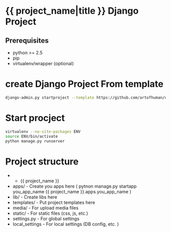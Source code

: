 # {{ project_name|title }} Django Project #
## Prerequisites ##

- python >= 2.5
- pip
- virtualenv/wrapper (optional)

# create Django Project From template #
```bash
django-admin.py startproject --template https://github.com/artofhuman/django-project-bootstrap/zipball/master project_name
```

# Start procject #
```bash
virtualenv --no-site-packages ENV
source ENV/bin/activate
python manage.py runserver
```

# Project structure #
 * - {{ project_name }}
 * apps/ - Create you apps here ( pytnon manage.py startapp you_app_name {{ project_name }}.apps.you_app_name )
 * lib/  - Create libs here
 * templates/ - Put project templates here
 * media/ - For upload media files
 * static/ - For static files (css, js, etc.)
 * settings.py - For global settings
 * local_settings - For local settings (DB config, etc. )